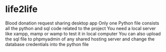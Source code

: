 # life2life
Blood donation request sharing desktop app
Only one Python file consists all the python and sql code related to the project
You need a local server like xampp, mamp or wamp to test it in local computer
You can also upload the sql file to phpmyadmin of any shared hosting server and change the database credentials into the python file
